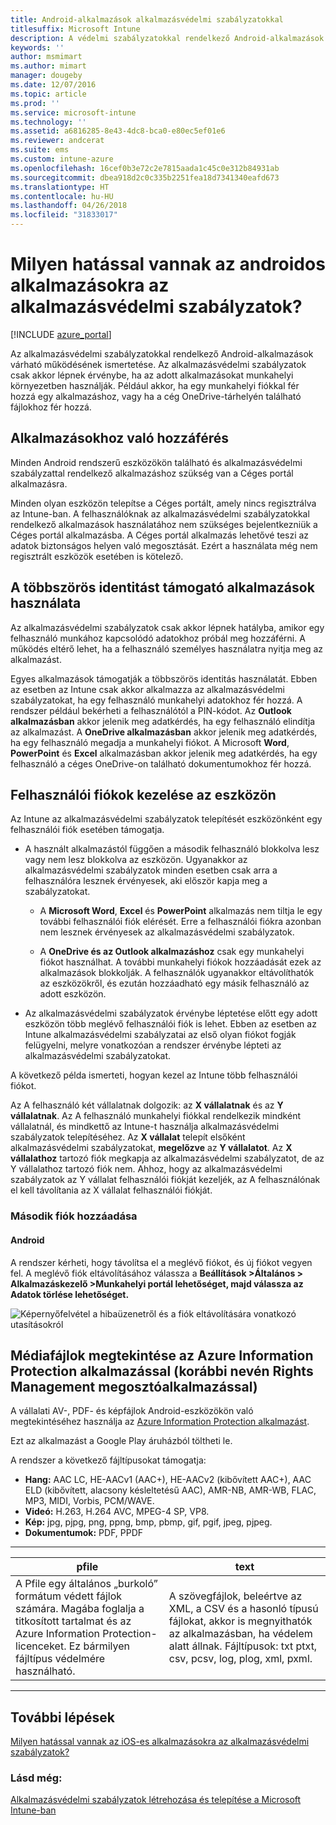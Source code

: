 ```yaml
---
title: Android-alkalmazások alkalmazásvédelmi szabályzatokkal
titlesuffix: Microsoft Intune
description: A védelmi szabályzatokkal rendelkező Android-alkalmazások várható működésének ismertetése.
keywords: ''
author: msmimart
ms.author: mimart
manager: dougeby
ms.date: 12/07/2016
ms.topic: article
ms.prod: ''
ms.service: microsoft-intune
ms.technology: ''
ms.assetid: a6816285-8e43-4dc8-bca0-e80ec5ef01e6
ms.reviewer: andcerat
ms.suite: ems
ms.custom: intune-azure
ms.openlocfilehash: 16cef0b3e72c2e7815aada1c45c0e312b84931ab
ms.sourcegitcommit: dbea918d2c0c335b2251fea18d7341340eafd673
ms.translationtype: HT
ms.contentlocale: hu-HU
ms.lasthandoff: 04/26/2018
ms.locfileid: "31833017"
---
```

# <a name="what-to-expect-when-your-android-app-is-managed-by-app-protection-policies"></a>Milyen hatással vannak az androidos alkalmazásokra az alkalmazásvédelmi szabályzatok? 

[!INCLUDE [azure_portal](./includes/azure_portal.md)]

Az alkalmazásvédelmi szabályzatokkal rendelkező Android-alkalmazások várható működésének ismertetése. Az alkalmazásvédelmi szabályzatok csak akkor lépnek érvénybe, ha az adott alkalmazásokat munkahelyi környezetben használják. Például akkor, ha egy munkahelyi fiókkal fér hozzá egy alkalmazáshoz, vagy ha a cég OneDrive-tárhelyén található fájlokhoz fér hozzá.
##  <a name="accessing-apps"></a>Alkalmazásokhoz való hozzáférés

Minden Android rendszerű eszközökön található és alkalmazásvédelmi szabályzattal rendelkező alkalmazáshoz szükség van a Céges portál alkalmazásra.

Minden olyan eszközön telepítse a Céges portált, amely nincs regisztrálva az Intune-ban. A felhasználóknak az alkalmazásvédelmi szabályzatokkal rendelkező alkalmazások használatához nem szükséges bejelentkezniük a Céges portál alkalmazásba.
A Céges portál alkalmazás lehetővé teszi az adatok biztonságos helyen való megosztását. Ezért a használata még nem regisztrált eszközök esetében is kötelező.


##  <a name="using-apps-with-multi-identity-support"></a>A többszörös identitást támogató alkalmazások használata

Az alkalmazásvédelmi szabályzatok csak akkor lépnek hatályba, amikor egy felhasználó munkához kapcsolódó adatokhoz próbál meg hozzáférni.  A működés eltérő lehet, ha a felhasználó személyes használatra nyitja meg az alkalmazást.

Egyes alkalmazások támogatják a többszörös identitás használatát. Ebben az esetben az Intune csak akkor alkalmazza az alkalmazásvédelmi szabályzatokat, ha egy felhasználó munkahelyi adatokhoz fér hozzá.  A rendszer például bekérheti a felhasználótól a PIN-kódot.  Az **Outlook alkalmazásban** akkor jelenik meg adatkérdés, ha egy felhasználó elindítja az alkalmazást. A **OneDrive alkalmazásban** akkor jelenik meg adatkérdés, ha egy felhasználó megadja a munkahelyi fiókot.  A Microsoft **Word**, **PowerPoint** és **Excel** alkalmazásban akkor jelenik meg adatkérdés, ha egy felhasználó a céges OneDrive-on található dokumentumokhoz fér hozzá.
##  <a name="managing-user-accounts-on-the-device"></a>Felhasználói fiókok kezelése az eszközön

Az Intune az alkalmazásvédelmi szabályzatok telepítését eszközönként egy felhasználói fiók esetében támogatja.

* A használt alkalmazástól függően a második felhasználó blokkolva lesz vagy nem lesz blokkolva az eszközön. Ugyanakkor az alkalmazásvédelmi szabályzatok minden esetben csak arra a felhasználóra lesznek érvényesek, aki először kapja meg a szabályzatokat.

  * A **Microsoft Word**, **Excel** és **PowerPoint** alkalmazás nem tiltja le egy további felhasználói fiók elérését. Erre a felhasználói fiókra azonban nem lesznek érvényesek az alkalmazásvédelmi szabályzatok.

  * A **OneDrive és az Outlook alkalmazáshoz** csak egy munkahelyi fiókot használhat.  A további munkahelyi fiókok hozzáadását ezek az alkalmazások blokkolják.  A felhasználók ugyanakkor eltávolíthatók az eszközökről, és ezután hozzáadható egy másik felhasználó az adott eszközön.


* Az alkalmazásvédelmi szabályzatok érvénybe léptetése előtt egy adott eszközön több meglévő felhasználói fiók is lehet. Ebben az esetben az Intune alkalmazásvédelmi szabályzatai az első olyan fiókot fogják felügyelni, melyre vonatkozóan a rendszer érvénybe lépteti az alkalmazásvédelmi szabályzatokat.


A következő példa ismerteti, hogyan kezel az Intune több felhasználói fiókot.

Az A felhasználó két vállalatnak dolgozik: az **X vállalatnak** és az **Y vállalatnak**. Az A felhasználó munkahelyi fiókkal rendelkezik mindként vállalatnál, és mindkettő az Intune-t használja alkalmazásvédelmi szabályzatok telepítéséhez. Az **X vállalat** telepít elsőként alkalmazásvédelmi szabályzatokat, **megelőzve** az **Y vállalatot**. Az **X vállalathoz** tartozó fiók megkapja az alkalmazásvédelmi szabályzatot, de az Y vállalathoz tartozó fiók nem. Ahhoz, hogy az alkalmazásvédelmi szabályzatok az Y vállalat felhasználói fiókját kezeljék, az A felhasználónak el kell távolítania az X vállalat felhasználói fiókját.
### <a name="adding-a-second-account"></a>Második fiók hozzáadása
####  <a name="android"></a>Android
A rendszer kérheti, hogy távolítsa el a meglévő fiókot, és új fiókot vegyen fel.  A meglévő fiók eltávolításához válassza a **Beállítások &gt;Általános &gt; Alkalmazáskezelő &gt;Munkahelyi portál lehetőséget, majd válassza az Adatok törlése lehetőséget.**

![Képernyőfelvétel a hibaüzenetről és a fiók eltávolítására vonatkozó utasításokról](./media/android-switch-user.png)

##  <a name="viewing-media-files-with-the-azure-information-protection-app-previously-known-as-rights-management-sharing-app"></a>Médiafájlok megtekintése az Azure Information Protection alkalmazással (korábbi nevén Rights Management megosztóalkalmazással)
A vállalati AV-, PDF- és képfájlok Android-eszközökön való megtekintéséhez használja az [Azure Information Protection alkalmazást](https://play.google.com/store/apps/details?id=com.microsoft.ipviewer).

Ezt az alkalmazást a Google Play áruházból töltheti le.  

A rendszer a következő fájltípusokat támogatja:

* **Hang:** AAC LC, HE-AACv1 (AAC+), HE-AACv2 (kibővített AAC+), AAC ELD (kibővített, alacsony késleltetésű AAC), AMR-NB, AMR-WB, FLAC, MP3, MIDI, Vorbis, PCM/WAVE.
* **Videó:** H.263, H.264 AVC, MPEG-4 SP, VP8.
* **Kép:** jpg, pjpg, png, ppng, bmp, pbmp, gif, pgif, jpeg, pjpeg.
* **Dokumentumok:** PDF, PPDF

------------

|                                                                                 <strong>pfile</strong>                                                                                 |                                                                      <strong>text</strong>                                                                      |
|----------------------------------------------------------------------------------------------------------------------------------------------------------------------------------------|-----------------------------------------------------------------------------------------------------------------------------------------------------------------|
| A Pfile egy általános „burkoló” formátum védett fájlok számára. Magába foglalja a titkosított tartalmat és az Azure Information Protection-licenceket. Ez bármilyen fájltípus védelmére használható. | A szövegfájlok, beleértve az XML, a CSV és a hasonló típusú fájlokat, akkor is megnyithatók az alkalmazásban, ha védelem alatt állnak. Fájltípusok: txt ptxt, csv, pcsv, log, plog, xml, pxml. |

---------------
## <a name="next-steps"></a>További lépések
[Milyen hatással vannak az iOS-es alkalmazásokra az alkalmazásvédelmi szabályzatok?](app-protection-enabled-apps-ios.md)

### <a name="see-also"></a>Lásd még:
[Alkalmazásvédelmi szabályzatok létrehozása és telepítése a Microsoft Intune-ban](app-protection-policies.md)

